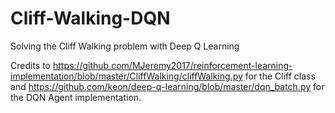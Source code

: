 # Cliff-Walking-DQN
Solving the Cliff Walking problem with Deep Q Learning

Credits to https://github.com/MJeremy2017/reinforcement-learning-implementation/blob/master/CliffWalking/cliffWalking.py for the Cliff class and https://github.com/keon/deep-q-learning/blob/master/dqn_batch.py for the DQN Agent implementation.
